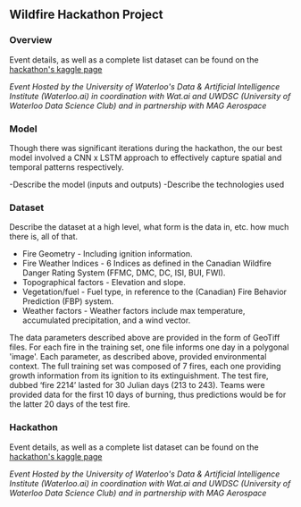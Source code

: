 ## Wildfire Hackathon Project
### Overview
Event details, as well as a complete list dataset can be found on the [hackathon's kaggle page](https://www.kaggle.com/competitions/wildfire-hackathon-kaggle/overview)

*Event Hosted by the University of Waterloo's Data & Artificial Intelligence Institute (Waterloo.ai) in coordination with Wat.ai and UWDSC (University of Waterloo Data Science Club) and in partnership with MAG Aerospace*

### Model
Though there was significant iterations during the hackathon, the our best model involved a CNN x LSTM approach to effectively capture spatial and temporal patterns respectively.

-Describe the model (inputs and outputs)
-Describe the technologies used

### Dataset
Describe the dataset at a high level, what form is the data in, etc. how much there is, all of that.

- Fire Geometry - Including ignition information.
- Fire Weather Indices - 6 Indices as defined in the Canadian Wildfire Danger Rating System (FFMC, DMC, DC, ISI, BUI, FWI).
- Topographical factors - Elevation and slope.
- Vegetation/fuel - Fuel type, in reference to the (Canadian) Fire Behavior Prediction (FBP) system.
- Weather factors - Weather factors include max temperature, accumulated precipitation, and a wind vector. 

The data parameters described above are provided in the form of GeoTiff files. 
For each fire in the training set, one file informs one day in a polygonal 'image'. Each parameter, as described above,
provided environmental context. The full training set was composed of 7 fires, each one providing growth information
from its ignition to its extinguishment. The test fire, dubbed ‘fire 2214’ lasted for 30 Julian days (213 to 243). Teams were provided data for the first 10 days of burning, thus predictions would be for the latter 20 days of the test fire.

### Hackathon
Event details, as well as a complete list dataset can be found on the [hackathon's kaggle page](https://www.kaggle.com/competitions/wildfire-hackathon-kaggle/overview)

*Event Hosted by the University of Waterloo's Data & Artificial Intelligence Institute (Waterloo.ai) in coordination with Wat.ai and UWDSC (University of Waterloo Data Science Club) and in partnership with MAG Aerospace*
